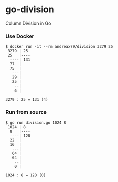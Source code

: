 # go-division

Column Division in Go

### Use Docker

```console
$ docker run -it --rm andreax79/division 3279 25
 3279 | 25
 25   |----
  ----| 131
  77  |
  75  |
   ---|
   29 |
   25 |
    --|
    4 |

3279 : 25 = 131 (4)
```

### Run from source

```console
$ go run division.go 1024 8
 1024 | 8
  8   |----
  ----| 128
  22  |
  16  |
   ---|
   64 |
   64 |
    --|
    0 |

1024 : 8 = 128 (0)
```
